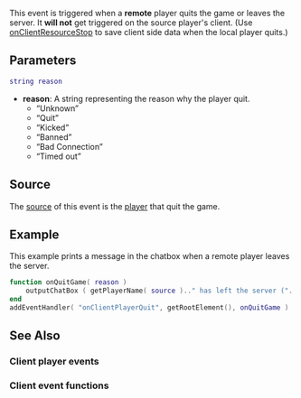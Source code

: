 This event is triggered when a **remote** player quits the game or leaves the server. It **will not** get triggered on the source player's client. (Use [onClientResourceStop](/onClientResourceStop.md "wikilink") to save client side data when the local player quits.)

Parameters
----------

``` lua
string reason
```

-   **reason**: A string representing the reason why the player quit.
    -   “Unknown”
    -   “Quit”
    -   “Kicked”
    -   “Banned”
    -   “Bad Connection”
    -   “Timed out”

Source
------

The [source](/event_system#Event_source.md "wikilink") of this event is the [player](/player.md "wikilink") that quit the game.

Example
-------

This example prints a message in the chatbox when a remote player leaves the server.

``` lua
function onQuitGame( reason )
    outputChatBox ( getPlayerName( source ).." has left the server ("..reason..")" )
end
addEventHandler( "onClientPlayerQuit", getRootElement(), onQuitGame )
```

See Also
--------

### Client player events

### Client event functions
